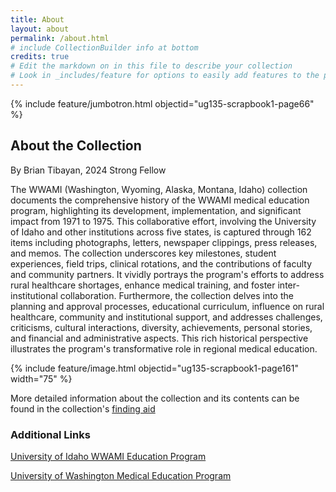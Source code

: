 ```yaml
---
title: About
layout: about
permalink: /about.html
# include CollectionBuilder info at bottom
credits: true
# Edit the markdown on in this file to describe your collection
# Look in _includes/feature for options to easily add features to the page
---
```


{% include feature/jumbotron.html objectid="ug135-scrapbook1-page66" %} 

## About the Collection

By Brian Tibayan, 2024 Strong Fellow

The WWAMI (Washington, Wyoming, Alaska, Montana, Idaho) collection documents the comprehensive history of the WWAMI medical education program, highlighting its development, implementation, and significant impact from 1971 to 1975. This collaborative effort, involving the University of Idaho and other institutions across five states, is captured through 162 items including photographs, letters, newspaper clippings, press releases, and memos. The collection underscores key milestones, student experiences, field trips, clinical rotations, and the contributions of faculty and community partners. It vividly portrays the program's efforts to address rural healthcare shortages, enhance medical training, and foster inter-institutional collaboration. Furthermore, the collection delves into the planning and approval processes, educational curriculum, influence on rural healthcare, community and institutional support, and addresses challenges, criticisms, cultural interactions, diversity, achievements, personal stories, and financial and administrative aspects. This rich historical perspective illustrates the program's transformative role in regional medical education.

{% include feature/image.html objectid="ug135-scrapbook1-page161" width="75" %} 

More detailed information about the collection and its contents can be found in the collection's [finding aid](https://archiveswest.orbiscascade.org/ark:80444/xv759233)

### Additional Links

[University of Idaho WWAMI Education Program](https://www.uidaho.edu/academics/wwami)

[University of Washington Medical Education Program](https://www.uwmedicine.org/school-of-medicine/md-program/wwami)

